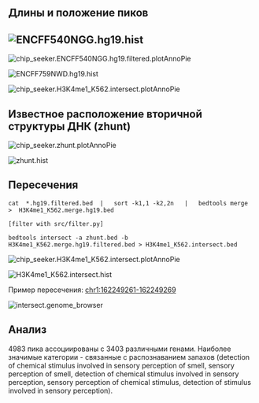 ## Длины и положение пиков

## ![ENCFF540NGG.hg19.hist](images/ENCFF540NGG.hg19.hist.png)

![chip_seeker.ENCFF540NGG.hg19.filtered.plotAnnoPie](images/chip_seeker.ENCFF540NGG.hg19.filtered.plotAnnoPie.png)

![ENCFF759NWD.hg19.hist](images/ENCFF759NWD.hg19.hist.png)

![chip_seeker.H3K4me1_K562.intersect.plotAnnoPie](images/chip_seeker.H3K4me1_K562.intersect.plotAnnoPie.png)

## Известное расположение вторичной структуры ДНК (zhunt)



![chip_seeker.zhunt.plotAnnoPie](images/chip_seeker.zhunt.plotAnnoPie.png)

![zhunt.hist](images/zhunt.hist.png)

## Пересечения

`cat  *.hg19.filtered.bed  |   sort -k1,1 -k2,2n   |   bedtools merge   >  H3K4me1_K562.merge.hg19.bed`

`[filter with src/filter.py]`

`bedtools intersect -a zhunt.bed -b H3K4me1_K562.merge.hg19.filtered.bed > H3K4me1_K562.intersect.bed`

![chip_seeker.H3K4me1_K562.intersect.plotAnnoPie](images/chip_seeker.H3K4me1_K562.intersect.plotAnnoPie.png)

![H3K4me1_K562.intersect.hist](images/H3K4me1_K562.intersect.hist.png)

Пример пересечения: [chr1:162249261-162249269](http://genome-euro.ucsc.edu/cgi-bin/hgTracks?hgsid=265931980_nEsDGHzZ1C2JGNkAszdeuwK63Apa&db=hg19&position=chr1%3A162249261-162249269)

![intersect.genome_browser](images/intersect.genome_browser.png)

## Анализ

4983 пика ассоциированы с 3403 различными генами. Наиболее значимые категории - связанные с распознаванием запахов (detection of chemical stimulus involved in sensory perception of smell, sensory perception of smell, detection of chemical stimulus involved in sensory perception, sensory perception of chemical stimulus, detection of stimulus involved in sensory perception).